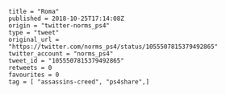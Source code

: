 ```
title = "Roma"
published = 2018-10-25T17:14:08Z
origin = "twitter-norms_ps4"
type = "tweet"
original_url = "https://twitter.com/norms_ps4/status/1055507815379492865"
twitter_account = "norms_ps4"
tweet_id = "1055507815379492865"
retweets = 0
favourites = 0
tag = [ "assassins-creed", "ps4share",]
```

<p class='image'><img src='https://mnf.m17s.net/2018/10/25/DqXqwu1WsAELwND.jpg' alt=''></p>

